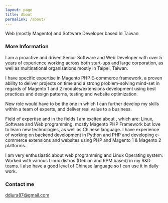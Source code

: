 ```yaml
---
layout: page
title: About
permalink: /about/
---
```


Web (mostly Magento) and Software Developer based In Taiwan

### More Information

I am a proactive and driven Senior Software and Web Developer with over 5 years of experience working across both start-ups and large corporation, as well as multinational organisations mostly in Taipei, Taiwan.

I have specific expertise in Magento PHP E-commerce framework, a proven ability to deliver projects on time and a strong problem-solving mind-set in regards of Magento 1 and 2 modules/extensions development using best practices and design patterns, testing and website optimization.

New role would have to be the one in which I can further develop my skills within a team of experts, and deliver real value to a business.

Field of expertise and in the fields I am excited about , which are:
Linux, Software and Web programming, mostly Magento PHP Framework but love to learn new technologies, as well as Chinese language.
I have experience of working on backend development in Python and PHP and developing e-commerce extensions and websites using PHP and Magento 1 & Magento 2 platforms.

I am very enthusiastic about web programming and Linux Operating system.
Worked with various Linux distros (Debian and RPM based) in my R&D teams. 
I also have a good level of Chinese language so I can use it in daily work.


### Contact me

[ddjura87@gmail.com](mailto:email@domain.com)

